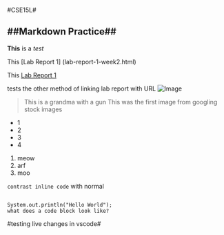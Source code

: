#CSE15L#

##Markdown Practice##
---
**This** is a *test*

This [Lab Report 1] (lab-report-1-week2.html)

This [Lab Report 1](https://lithicarus.github.io/-cse15l-lab-reports/lab-report-1-week-2.html)


 tests the other method of linking lab report with URL
![Image](https://pbs.twimg.com/profile_images/949787136030539782/LnRrYf6e_400x400.jpg)
> This is a grandma with a gun
> This was the first image from googling stock images

* 1
* 2
* 3
* 4

1. meow
2. arf
3. moo

`contrast inline code` with normal

````

System.out.println("Hello World");
what does a code block look like?
 ````
 
#testing live changes in vscode#

